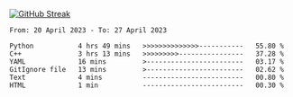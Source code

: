 [![GitHub Streak](https://streak-stats.demolab.com?user=renren-017&theme=sea&hide_border=true&background=DD272700)](https://git.io/streak-stats)

<!--START_SECTION:waka-->

```text
From: 20 April 2023 - To: 27 April 2023

Python           4 hrs 49 mins   >>>>>>>>>>>>>>-----------   55.80 %
C++              3 hrs 13 mins   >>>>>>>>>----------------   37.28 %
YAML             16 mins         >------------------------   03.17 %
GitIgnore file   13 mins         >------------------------   02.62 %
Text             4 mins          -------------------------   00.80 %
HTML             1 min           -------------------------   00.30 %
```

<!--END_SECTION:waka-->
